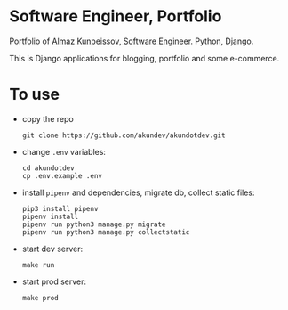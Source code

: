 # Software Engineer, Portfolio

Portfolio of [Almaz Kunpeissov, Software Engineer](https://akun.dev). Python, Django.

This is Django applications for blogging, portfolio and some e-commerce. 

# To use
* copy the repo
    ```
    git clone https://github.com/akundev/akundotdev.git
    ```



* change `.env` variables:
    ```
    cd akundotdev
    cp .env.example .env
    ```

* install `pipenv` and dependencies, migrate db, collect static files:
    ```
    pip3 install pipenv
    pipenv install
    pipenv run python3 manage.py migrate
    pipenv run python3 manage.py collectstatic
    ```

* start dev server:
    ```
    make run
    ```

* start prod server:
    ```
    make prod
    ```